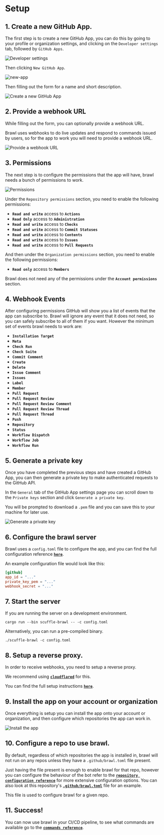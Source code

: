 # Setup

## 1. Create a new GitHub App.

The first step is to create a new GitHub App, you can do this by going to your profile or organization settings, and clicking on the `Developer settings` tab, followed by `GitHub Apps`. 

![Developer settings](./images/dev-settings.webp)

Then clicking `New GitHub App`.

![new-app](./images/new-app.webp)

Then filling out the form for a name and short description.

![Create a new GitHub App](./images/register-app.webp)

## 2. Provide a webhook URL

While filling out the form, you can optionally provide a webhook URL.

Brawl uses webhooks to do live updates and respond to commands issued by users, so for the app to work you will need to provide a webhook URL.

![Provide a webhook URL](./images/webhook-setup.webp)

## 3. Permissions

The next step is to configure the permissions that the app will have, brawl needs a bunch of permissions to work.

![Permissions](./images/permissions.webp)

Under the `Repository permissions` section, you need to enable the following permissions:

- **`Read and write`** access to **`Actions`**
- **`Read Only`** access to **`Administration`**
- **`Read and write`** access to **`Checks`**
- **`Read and write`** access to **`Commit Statuses`**
- **`Read and write`** access to **`Contents`**
- **`Read and write`** access to **`Issues`**
- **`Read and write`** access to **`Pull Requests`**

And then under the `Organization permissions` section, you need to enable the following permissions:

- **`Read only`** access to **`Members`**

Brawl does not need any of the permissions under the **`Account permissions`** section.

## 4. Webhook Events

After configuring permissions GitHub will show you a list of events that the app can subscribe to. Brawl will ignore any event that it does not need, so you can safely subscribe to all of them if you want. However the minimum set of events brawl needs to work are:

- **`Installation Target`**
- **`Meta`**
- **`Check Run`**
- **`Check Suite`**
- **`Commit Comment`**
- **`Create`**
- **`Delete`**
- **`Issue Comment`**
- **`Issues`**
- **`Label`**
- **`Member`**
- **`Pull Request`**
- **`Pull Request Review`**
- **`Pull Request Review Comment`**
- **`Pull Request Review Thread`**
- **`Pull Request Thread`**
- **`Push`**
- **`Repository`**
- **`Status`**
- **`Workflow Dispatch`**
- **`Workflow Job`**
- **`Workflow Run`**

## 5. Generate a private key

Once you have completed the previous steps and have created a GitHub App, you can then generate a private key to make authenticated requests to the GitHub API.

In the `General` tab of the GitHub App settings page you can scroll down to the `Private keys` section and click `Generate a private key`.

You will be prompted to download a `.pem` file and you can save this to your machine for later use.

![Generate a private key](./images/generate-private-key.webp)

## 6. Configure the brawl server

Brawl uses a `config.toml` file to configure the app, and you can find the full configuration reference [**`here`**](./configuration.md).

An example configuration file would look like this:

```toml
[github]
app_id = "..."
private_key_pem = "..."
webhook_secret = "..."
```

## 7. Start the server

If you are running the server on a development environment.

```shell
cargo run --bin scuffle-brawl -- -c config.toml
```

Alternatively, you can run a pre-compiled binary.

```shell
./scuffle-brawl -c config.toml
```

## 8. Setup a reverse proxy.

In order to receive webhooks, you need to setup a reverse proxy.

We recommend using [**`cloudflared`**](https://github.com/cloudflare/cloudflared) for this.

You can find the full setup instructions [**`here`**](https://developers.cloudflare.com/cloudflare-one/connections/connect-networks/get-started/).

## 9. Install the app on your account or organization

Once everything is setup you can install the app onto your account or organization, and then configure which repositories the app can work in.

![Install the app](./images/install-app.webp)

## 10. Configure a repo to use brawl.

By default, regardless of which repositories the app is installed in, brawl will not run on any repos unless they have a `.github/brawl.toml` file present.

Just having the file present is enough to enable brawl for that repo, however you can configure the behaviour of the bot refer to the [**`repository configuration reference`**](./repository-configuration.md) for more extensive configuration options. You can also look at this repository's [**`.github/brawl.toml`**](../.github/brawl.toml) file for an example. 

This file is used to configure brawl for a given repo.

## 11. Success!

You can now use brawl in your CI/CD pipeline, to see what commands are available go to the [**`commands reference`**](./commands.md).
